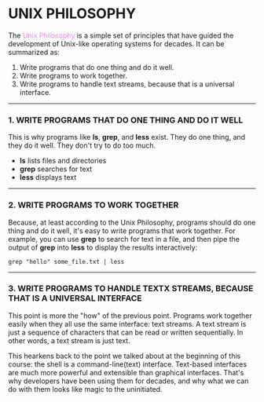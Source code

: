# UNIX PHILOSOPHY

The <span style="color:violet">Unix Philosophy</span> is a simple set of principles that have guided the development of Unix-like operating systems for decades. It can be summarized as:

1. Write programs that do one thing and do it well.
2. Write programs to work together.
3. Write programs to handle text streams, because that is a universal interface.

---

### 1. WRITE PROGRAMS THAT DO ONE THING AND DO IT WELL

This is why programs like **ls**, **grep**, and **less** exist. They do one thing, and they do it well. They don't try to do too much.

- **ls** lists files and directories
- **grep** searches for text
- **less** displays text

---

### 2. WRITE PROGRAMS TO WORK TOGETHER

Because, at least according to the Unix Philosophy, programs should do one thing and do it well, it's easy to write programs that work together. For example, you can use **grep** to search for text in a file, and then pipe the output of **grep** into **less** to display the results interactively:

    grep "hello" some_file.txt | less

---

### 3. WRITE PROGRAMS TO HANDLE TEXTX STREAMS, BECAUSE THAT IS A UNIVERSAL INTERFACE

This point is more the "how" of the previous point. Programs work together easily when they all use the same interface: text streams. A text stream is just a sequence of characters that can be read or written sequentially. In other words, a text stream is just text.

This hearkens back to the point we talked about at the beginning of this course: the shell is a command-line(text) interface. Text-based interfaces are much more powerful and extensible than graphical interfaces. That's why developers have been using them for decades, and why what we can do with them looks like magic to the uninitiated.
